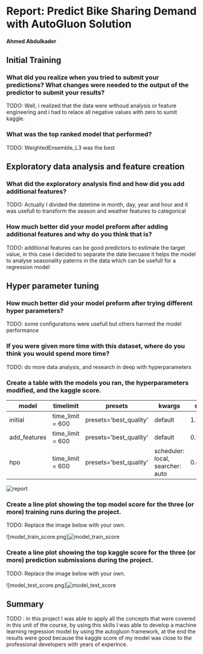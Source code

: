 # Report: Predict Bike Sharing Demand with AutoGluon Solution
#### Ahmed Abdulkader

## Initial Training
### What did you realize when you tried to submit your predictions? What changes were needed to the output of the predictor to submit your results?
TODO: Well, i realized that the data were withoud analysis or feature engineering and i had to relace all negative values with zero to sumit kaggle.

### What was the top ranked model that performed?
TODO: WeightedEnsemble_L3 was the best 

## Exploratory data analysis and feature creation
### What did the exploratory analysis find and how did you add additional features?
TODO: Actually  I divided the datetime in month, day, year and hour and it was usefull to transform the season and weather features to categorical

### How much better did your model preform after adding additional features and why do you think that is?
TODO: additional features can be good predictors to estimate the target value, in this case I decided to separate the date becuase it helps the model to analyse seasonality paterns in the data which can be usefull for a regression model

## Hyper parameter tuning
### How much better did your model preform after trying different hyper parameters?
TODO: some configurations were usefull but others harmed the model performance

### If you were given more time with this dataset, where do you think you would spend more time?
TODO: do more data analysis, and research in deep with  hyperparameters

### Create a table with the models you ran, the hyperparameters modified, and the kaggle score.
|model|timelimit|presets|kwargs|score|
|--|--|--|--|--|
|initial|time_limit = 600|presets='best_quality'|default|1.78803|
|add_features|time_limit = 600|presets='best_quality'|default|0.77621|
|hpo|time_limit = 600|presets='best_quality'|scheduler: local, searcher: auto|0.47648|

![report](https://user-images.githubusercontent.com/37417270/192976831-ff334220-1efc-4ac0-bb70-43f52984a46c.png)

### Create a line plot showing the top model score for the three (or more) training runs during the project.

TODO: Replace the image below with your own.

![model_train_score.png]![model_train_score](https://user-images.githubusercontent.com/37417270/191997522-e1ce64e7-95ed-4063-9514-6e8fa64d11c8.png)



### Create a line plot showing the top kaggle score for the three (or more) prediction submissions during the project.

TODO: Replace the image below with your own.

![model_test_score.png]![model_test_score](https://user-images.githubusercontent.com/37417270/191997610-9ea8ce2a-5741-4796-b490-e9ffca972fbd.png)


## Summary
TODO : 
in this project I was able to apply all the concepts that were covered in this unit of the course, by using this skills I was able to develop a machine learning regression model by using the autogluon framework, at the end the results were good because the kaggle score of my model was close to the professional developers with years of experince.


